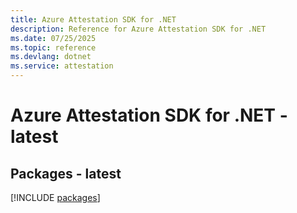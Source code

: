 ```yaml
---
title: Azure Attestation SDK for .NET
description: Reference for Azure Attestation SDK for .NET
ms.date: 07/25/2025
ms.topic: reference
ms.devlang: dotnet
ms.service: attestation
---
```

# Azure Attestation SDK for .NET - latest
## Packages - latest
[!INCLUDE [packages](attestation-index.md)]
